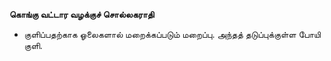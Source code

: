**கொங்கு வட்டார வழக்குச் சொல்லகராதி**
- குளிப்பதற்காக ஓலைகளால் மறைக்கப்படும் மறைப்பு. அந்தத் தடுப்புக்குள்ள போயி குளி.

